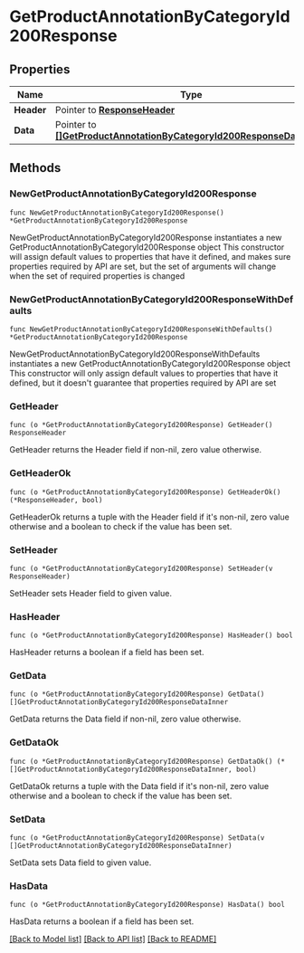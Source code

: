 # GetProductAnnotationByCategoryId200Response

## Properties

Name | Type | Description | Notes
------------ | ------------- | ------------- | -------------
**Header** | Pointer to [**ResponseHeader**](ResponseHeader.md) |  | [optional] 
**Data** | Pointer to [**[]GetProductAnnotationByCategoryId200ResponseDataInner**](GetProductAnnotationByCategoryId200ResponseDataInner.md) |  | [optional] 

## Methods

### NewGetProductAnnotationByCategoryId200Response

`func NewGetProductAnnotationByCategoryId200Response() *GetProductAnnotationByCategoryId200Response`

NewGetProductAnnotationByCategoryId200Response instantiates a new GetProductAnnotationByCategoryId200Response object
This constructor will assign default values to properties that have it defined,
and makes sure properties required by API are set, but the set of arguments
will change when the set of required properties is changed

### NewGetProductAnnotationByCategoryId200ResponseWithDefaults

`func NewGetProductAnnotationByCategoryId200ResponseWithDefaults() *GetProductAnnotationByCategoryId200Response`

NewGetProductAnnotationByCategoryId200ResponseWithDefaults instantiates a new GetProductAnnotationByCategoryId200Response object
This constructor will only assign default values to properties that have it defined,
but it doesn't guarantee that properties required by API are set

### GetHeader

`func (o *GetProductAnnotationByCategoryId200Response) GetHeader() ResponseHeader`

GetHeader returns the Header field if non-nil, zero value otherwise.

### GetHeaderOk

`func (o *GetProductAnnotationByCategoryId200Response) GetHeaderOk() (*ResponseHeader, bool)`

GetHeaderOk returns a tuple with the Header field if it's non-nil, zero value otherwise
and a boolean to check if the value has been set.

### SetHeader

`func (o *GetProductAnnotationByCategoryId200Response) SetHeader(v ResponseHeader)`

SetHeader sets Header field to given value.

### HasHeader

`func (o *GetProductAnnotationByCategoryId200Response) HasHeader() bool`

HasHeader returns a boolean if a field has been set.

### GetData

`func (o *GetProductAnnotationByCategoryId200Response) GetData() []GetProductAnnotationByCategoryId200ResponseDataInner`

GetData returns the Data field if non-nil, zero value otherwise.

### GetDataOk

`func (o *GetProductAnnotationByCategoryId200Response) GetDataOk() (*[]GetProductAnnotationByCategoryId200ResponseDataInner, bool)`

GetDataOk returns a tuple with the Data field if it's non-nil, zero value otherwise
and a boolean to check if the value has been set.

### SetData

`func (o *GetProductAnnotationByCategoryId200Response) SetData(v []GetProductAnnotationByCategoryId200ResponseDataInner)`

SetData sets Data field to given value.

### HasData

`func (o *GetProductAnnotationByCategoryId200Response) HasData() bool`

HasData returns a boolean if a field has been set.


[[Back to Model list]](../README.md#documentation-for-models) [[Back to API list]](../README.md#documentation-for-api-endpoints) [[Back to README]](../README.md)


